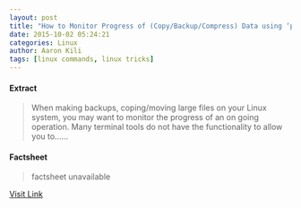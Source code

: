 ```yaml
---
layout: post
title: "How to Monitor Progress of (Copy/Backup/Compress) Data using ‘pv’ Command"
date: 2015-10-02 05:24:21
categories: Linux
author: Aaron Kili
tags: [linux commands, linux tricks]
---
```



#### Extract
>When making backups, coping/moving large files on your Linux system, you may want to monitor the progress of an on going operation. Many terminal tools do not have the functionality to allow you to&#46;&#46;&#46;...

#### Factsheet
>factsheet unavailable

[Visit Link](http://www.tecmint.com/monitor-copy-backup-tar-progress-in-linux-using-pv-command/)



